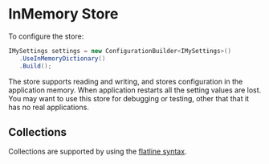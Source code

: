 # InMemory Store

To configure the store:

```csharp
IMySettings settings = new ConfigurationBuilder<IMySettings>()
   .UseInMemoryDictionary()
   .Build();
```

The store supports reading and writing, and stores configuration in the application memory. When application restarts all the setting values are lost. You may want to use this store for debugging or testing, other that that it has no real applications.

## Collections

Collections are supported by using the [flatline syntax](flatline.md).
